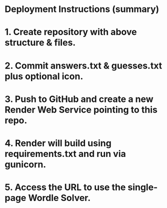 # Deployment Instructions (summary)
# 1. Create repository with above structure & files.
# 2. Commit answers.txt & guesses.txt plus optional icon.
# 3. Push to GitHub and create a new Render Web Service pointing to this repo.
# 4. Render will build using requirements.txt and run via gunicorn.
# 5. Access the URL to use the single-page Wordle Solver.
